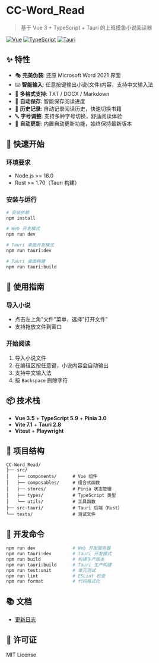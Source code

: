 # CC-Word_Read

> 基于 Vue 3 + TypeScript + Tauri 的上班摸鱼小说阅读器

[![Vue](https://img.shields.io/badge/Vue-3.5-brightgreen.svg)](https://vuejs.org/)
[![TypeScript](https://img.shields.io/badge/TypeScript-5.9-blue.svg)](https://www.typescriptlang.org/)
[![Tauri](https://img.shields.io/badge/Tauri-2.8-FFC131.svg)](https://tauri.app/)

## ✨ 特性

- 🎭 **完美伪装**: 还原 Microsoft Word 2021 界面
- ⌨️ **智能输入**: 任意按键输出小说(文件)内容，支持中文输入法
- 📖 **多格式支持**: TXT / DOCX / Markdown
- 💾 **自动保存**: 智能保存阅读进度
- 📜 **历史记录**: 自动记录阅读历史，快速切换书籍
- 🔤 **字号调整**: 支持多种字号切换，舒适阅读体验
- 🔄 **自动更新**: 内置自动更新功能，始终保持最新版本

## 🚀 快速开始

### 环境要求

- Node.js >= 18.0
- Rust >= 1.70（Tauri 构建）

### 安装与运行

```bash
# 安装依赖
npm install

# Web 开发模式
npm run dev

# Tauri 桌面开发模式
npm run tauri:dev

# Tauri 桌面构建
npm run tauri:build
```

## 📖 使用指南

### 导入小说

- 点击左上角"文件"菜单，选择"打开文件"
- 支持拖放文件到窗口

### 开始阅读

1. 导入小说文件
2. 在编辑区按任意键，小说内容会自动输出
3. 支持中文输入法
4. 按 `Backspace` 删除字符

## 📦 技术栈

- **Vue 3.5** + **TypeScript 5.9** + **Pinia 3.0**
- **Vite 7.1** + **Tauri 2.8**
- **Vitest** + **Playwright**

## 📁 项目结构

```
CC-Word_Read/
├── src/
│   ├── components/      # Vue 组件
│   ├── composables/     # 组合式函数
│   ├── stores/          # Pinia 状态管理
│   ├── types/           # TypeScript 类型
│   └── utils/           # 工具函数
├── src-tauri/           # Tauri 后端（Rust）
└── tests/               # 测试文件
```

## 🔧 开发命令

```bash
npm run dev              # Web 开发服务器
npm run tauri:dev        # Tauri 开发模式
npm run build            # 构建生产版本
npm run tauri:build      # Tauri 生产构建
npm run test:unit        # 单元测试
npm run lint             # ESLint 检查
npm run format           # 代码格式化
```

## 📚 文档

- [更新日志](CHANGELOG.md)

## 📄 许可证

MIT License
